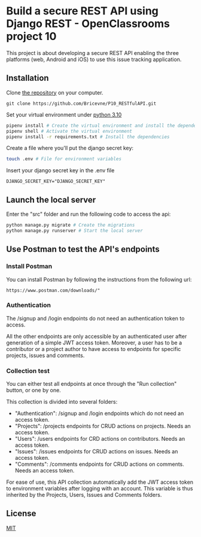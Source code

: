 # Build a secure REST API using Django REST - OpenClassrooms project 10

This project is about developing a secure REST API enabling the three platforms (web, Android and iOS) to use this issue
tracking application.

## Installation

Clone [the repository](https://github.com/Bricevne/P10_RESTfulAPI.git) on your computer.

```
git clone https://github.com/Bricevne/P10_RESTfulAPI.git
```

Set your virtual environment under [python 3.10](https://www.python.org/downloads/release/python-3100/)

```bash
pipenv install # Create the virtual environment and install the dependencies
pipenv shell # Activate the virtual environment
pipenv install -r requirements.txt # Install the dependencies
```

Create a file where you'll put the django secret key:

```bash
touch .env # File for environment variables
```

Insert your django secret key in the .env file

`DJANGO_SECRET_KEY="DJANGO_SECRET_KEY"`


## Launch the local server

Enter the "src" folder and run the following code to access the api:

```bash
python manage.py migrate # Create the migrations
python manage.py runserver # Start the local server
```

## Use Postman to test the API's endpoints

### Install Postman
You can install Postman by following the instructions from the following url:

`https://www.postman.com/downloads/"`

### Authentication

The /signup and /login endpoints do not need an authentication token to access.

All the other endpoints are only accessible by an authenticated user after generation of a simple JWT access token. 
Moreover, a user has to be a contributor or a project author to have access to endpoints for specific projects, 
issues and comments.

### Collection test

You can either test all endpoints at once through the "Run collection" button, or one by one.

This collection is divided into several folders:
- "Authentication": /signup and /login endpoints which do not need an access token.
- "Projects": /projects endpoints for CRUD actions on projects. Needs an access token.
- "Users": /users endpoints for CRD actions on contributors. Needs an access token.
- "Issues": /issues endpoints for CRUD actions on issues. Needs an access token.
- "Comments": /comments endpoints for CRUD actions on comments. Needs an access token.

For ease of use, this API collection automatically add the JWT access token to environment variables after logging with
an account. This variable is thus inherited by the Projects, Users, Issues and Comments folders.

## License

[MIT](https://choosealicense.com/licenses/mit/)
